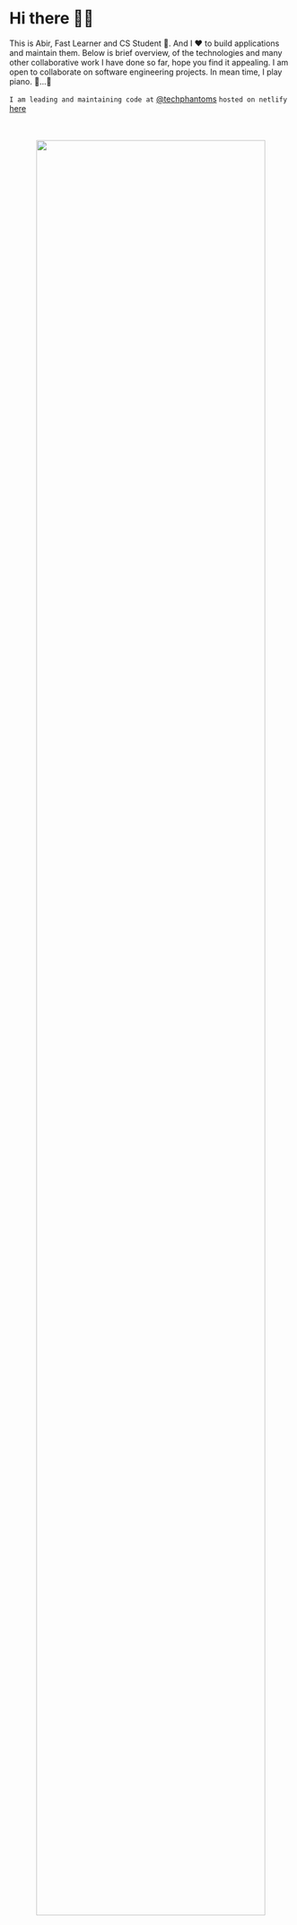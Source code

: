 # Hi there 🙋‍♂️
This is Abir, Fast Learner and CS Student 🎇. And I ❤ to build applications and maintain them. Below is brief overview, of the technologies and many other collaborative work I have done so far, hope you find it appealing. I am open to collaborate on software engineering projects. In mean time, I play piano. 🎹...🤭
<p align=center>
  
```I am leading and maintaining code at``` [@techphantoms](https://github.com/ninja-developers) ```hosted on netlify``` [here](https://techphantoms.netlify.app)

</p>
<p align=center><br/><br/>
<img src="https://github.com/imabp/imabp/blob/gh-pages/static/readmeAssets/Overview.gif" width="90%"><br/><br/>

</p>

